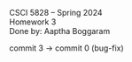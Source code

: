 CSCI 5828 – Spring 2024 <br>
Homework 3 <br>
Done by: Aaptha Boggaram <br>

commit 3 -> commit 0 (bug-fix) <br>
